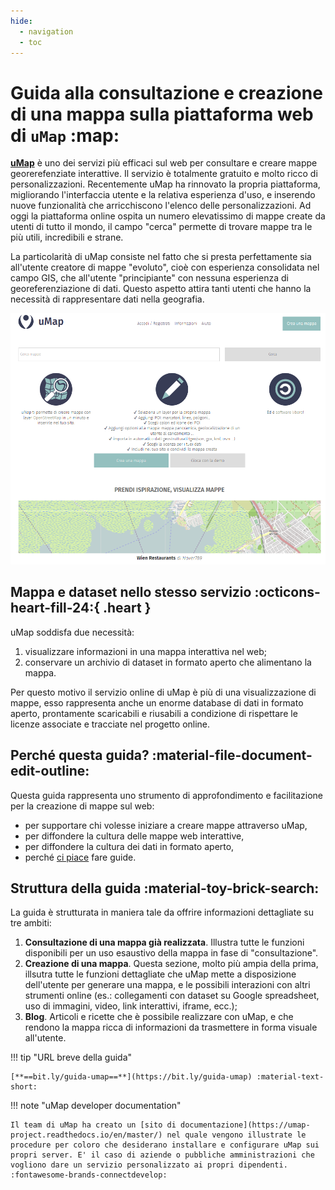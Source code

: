 ```yaml
---
hide:
  - navigation
  - toc
---
```


# Guida alla consultazione e creazione di una mappa sulla piattaforma web di `uMap` :map:

[**uMap**](https://umap.openstreetmap.fr/it/) è uno dei servizi più efficaci sul web per consultare e creare mappe georerefenziate interattive. 
Il servizio è totalmente gratuito e molto ricco di personalizzazioni.
Recentemente uMap ha rinnovato la propria piattaforma, migliorando l'interfaccia utente e la relativa esperienza d'uso, e inserendo nuove funzionalità che arricchiscono l'elenco delle personalizzazioni.
Ad oggi la piattaforma online ospita un numero elevatissimo di mappe create da utenti di tutto il mondo, il campo "cerca" permette di trovare mappe tra le più utili, incredibili e strane.

La particolarità di uMap consiste nel fatto che si presta perfettamente sia all'utente creatore di mappe "evoluto", cioè con esperienza consolidata nel campo GIS, che all'utente "principiante" con nessuna esperienza di georeferenziazione di dati. Questo aspetto attira tanti utenti che hanno la necessità di rappresentare dati nella geografia.

<div align="center"><img src="https://raw.githubusercontent.com/opendatasicilia/guida-umap/main/docs/img/umap-homepage.PNG"></div>


## Mappa e dataset nello stesso servizio :octicons-heart-fill-24:{ .heart }

uMap soddisfa due necessità:

   1. visualizzare informazioni in una mappa interattiva nel web;
   2. conservare un archivio di dataset in formato aperto che alimentano la mappa.

Per questo motivo il servizio online di uMap è più di una visualizzazione di mappe, esso rappresenta anche un enorme database di dati in formato aperto, prontamente scaricabili e riusabili a condizione di rispettare le licenze associate e tracciate nel progetto online.


## Perché questa guida? :material-file-document-edit-outline:

Questa guida rappresenta uno strumento di approfondimento e facilitazione per la creazione di mappe sul web:

* per supportare chi volesse iniziare a creare mappe attraverso uMap,
* per diffondere la cultura delle mappe web interattive,
* per diffondere la cultura dei dati in formato aperto,
* perché [ci piace](https://opendatasicilia.github.io/guida-umap/informazioni/#chi-siamo) fare guide.


## Struttura della guida :material-toy-brick-search:

La guida è strutturata in maniera tale da offrire informazioni dettagliate su tre ambiti:

  1. **Consultazione di una mappa già realizzata**. Illustra tutte le funzioni disponibili per un uso esaustivo della mappa in fase di "consultazione".
  2. **Creazione di una mappa**. Questa sezione, molto più ampia della prima, illsutra tutte le funzioni dettagliate che uMap mette a disposizione dell'utente per generare una mappa, e le possibili interazioni con altri strumenti online (es.: collegamenti con dataset su Google spreadsheet, uso di immagini, video, link interattivi, iframe, ecc.);
  3. **Blog**. Articoli e ricette che è possibile realizzare con uMap, e che rendono la mappa ricca di informazioni da trasmettere in forma visuale all'utente.

!!! tip "URL breve della guida" 

    [**==bit.ly/guida-umap==**](https://bit.ly/guida-umap) :material-text-short:


!!! note "uMap developer documentation" 

    Il team di uMap ha creato un [sito di documentazione](https://umap-project.readthedocs.io/en/master/) nel quale vengono illustrate le procedure per coloro che desiderano installare e configurare uMap sui propri server. E' il caso di aziende o pubbliche amministrazioni che vogliono dare un servizio personalizzato ai propri dipendenti. :fontawesome-brands-connectdevelop:

    
